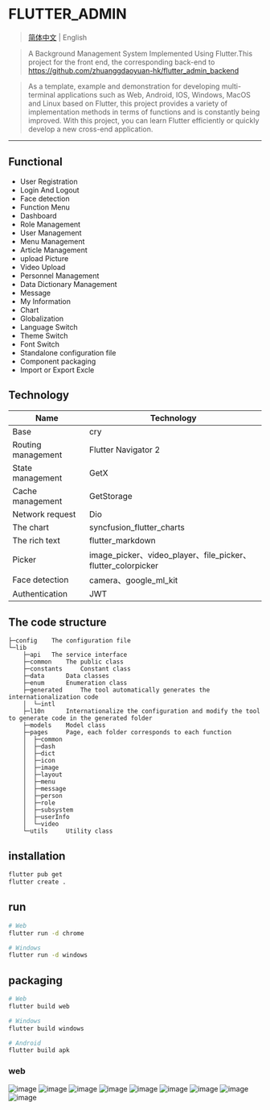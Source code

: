 # FLUTTER_ADMIN

> [简体中文](./README.md) | English

> A Background Management System Implemented Using Flutter.This project for the front end, the corresponding back-end to https://github.com/zhuanggdaoyuan-hk/flutter_admin_backend

> As a template, example and demonstration for developing multi-terminal applications such as Web, Android, IOS, Windows, MacOS and Linux based on Flutter, this project provides a variety of implementation methods in terms of functions and is constantly being improved. With this project, you can learn Flutter efficiently or quickly develop a new cross-end application.

---
## Functional
* User Registration
* Login And Logout
* Face detection
* Function Menu
* Dashboard
* Role Management
* User Management
* Menu Management
* Article Management
* upload Picture
* Video Upload
* Personnel Management
* Data Dictionary Management
* Message
* My Information
* Chart
* Globalization
* Language Switch
* Theme Switch
* Font Switch
* Standalone configuration file
* Component packaging
* Import or Export Excle


## Technology
| Name               | Technology                                                   |
| ------------------ | ------------------------------------------------------------ |
| Base               | cry                                                          |
| Routing management | Flutter Navigator 2                                          |
| State management   | GetX                                                         |
| Cache management   | GetStorage                                                   |
| Network request    | Dio                                                          |
| The chart          | syncfusion_flutter_charts                                    |
| The rich text      | flutter_markdown                                             |
| Picker             | image_picker、video_player、file_picker、flutter_colorpicker |
| Face detection | camera、google_ml_kit |
| Authentication | JWT |


## The code structure
```
├─config    The configuration file
└─lib
    ├─api   The service interface
    ├─common    The public class
    ├─constants     Constant class
    ├─data      Data classes
    ├─enum      Enumeration class
    ├─generated     The tool automatically generates the internationalization code
    │  └─intl
    ├─l10n      Internationalize the configuration and modify the tool to generate code in the generated folder
    ├─models    Model class
    ├─pages     Page, each folder corresponds to each function
    │  ├─common
    │  ├─dash
    │  ├─dict
    │  ├─icon
    │  ├─image
    │  ├─layout
    │  ├─menu
    │  ├─message
    │  ├─person
    │  ├─role
    │  ├─subsystem
    │  ├─userInfo
    │  └─video
    └─utils     Utility class

```
## installation
```bash
flutter pub get
flutter create .
```

## run
```bash
# Web
flutter run -d chrome

# Windows
flutter run -d windows
```

## packaging
```bash
# Web
flutter build web

# Windows
flutter build windows

# Android
flutter build apk
```

### web
![image](http://cairuoyu.com/screenshots/flutter_admin1.gif)
![image](http://cairuoyu.com/screenshots/flutter_admin2.gif)
![image](http://cairuoyu.com/screenshots/flutter_admin_login.png)
![image](http://cairuoyu.com/screenshots/flutter_admin_dashboard.png)
![image](http://cairuoyu.com/screenshots/flutter_admin_setting.png)
![image](http://cairuoyu.com/screenshots/flutter_admin_chart.png)
![image](http://cairuoyu.com/screenshots/flutter_admin_role_user.png)
![image](http://cairuoyu.com/screenshots/flutter_admin_personEdit.png)
![image](http://cairuoyu.com/screenshots/flutter_admin_menu.png)
